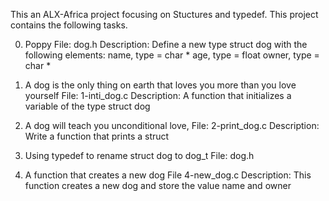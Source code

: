 This an ALX-Africa project focusing on Stuctures and typedef. This project
contains the following tasks.

0. Poppy
File: dog.h
Description: Define a new type struct dog with the following elements:
	     name, type = char *
	     age, type = float
	     owner, type = char *

1. A dog is the only thing on earth that loves you more than you love
   yourself
File: 1-inti_dog.c
Description: A function that initializes a variable of the type struct dog

2. A dog will teach you unconditional love,
File: 2-print_dog.c
Description: Write a function that prints a struct

3. Using typedef to rename struct dog to dog_t
File: dog.h

4. A function that creates a new dog
File 4-new_dog.c
Description: This function creates a new dog and store the value name and owner